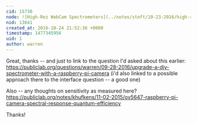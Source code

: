 ```yaml
---
cid: 15730
node: ![High-Rez WebCam Spectrometers](../notes/stoft/10-23-2016/high-rez-webcam-spectrometers)
nid: 13641
created_at: 2016-10-24 21:52:36 +0000
timestamp: 1477345956
uid: 1
author: warren
---
```


Great, thanks -- and just to link to the question I'd asked about this earlier: https://publiclab.org/questions/warren/09-28-2016/upgrade-a-diy-spectrometer-with-a-raspberry-pi-camera (i'd also linked to a possible approach there to the interface question -- a good one)

Also -- any thoughts on sensitivity as measured here? https://publiclab.org/notes/khufkens/11-02-2015/ov5647-raspberry-pi-camera-spectral-response-quantum-efficiency

Thanks!